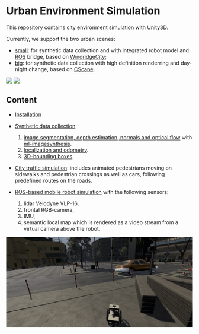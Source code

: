 # Urban Environment Simulation

This repository contains city environment simulation with [Unity3D](https://unity.com/).

Currently, we support the two urban scenes:
- [small](https://github.com/RuslanAgishev/ImageSynthUnity):
    for synthetic data collection and with integrated robot model and
    [ROS](https://www.ros.org/) bridge,
    based on [WindridgeCity](https://assetstore.unity.com/packages/3d/environments/roadways/windridge-city-132222);
- [big](https://gitlab.com/vedu/cscape):
    for synthetic data collection with high definition renderring and day-night change,
    based on [CScape](https://assetstore.unity.com/packages/tools/modeling/cscape-city-system-86716).

<img src="figures/pedestrians.gif"> <img src="figures/city_traffic.gif">

## Content

- [Installation](docs/INSTALL.md)

- [Synthetic data collection](docs/SynthDataCollection.md):
    1. [image segmentation, depth estimation, normals and optical flow](docs/SynthDataCollection.md#what-does-it-do)
       with [ml-imagesynthesis](https://bitbucket.org/Unity-Technologies/ml-imagesynthesis/src/master/).
    2. [localization and odometry](docs/SynthDataCollection.md#localization-and-odometry-data-logging).
    3. [3D-bounding boxes](docs/SynthDataCollection.md#3d-object-detection).

- [City traffic simulation](docs/CittyTrafficSimulation.md):
    includes animated pedestrians moving on sidewalks and pedestrian crossings as well as cars, following predefined
    routes on the roads.

- [ROS-based mobile robot simulation](https://github.com/RuslanAgishev/ImageSynthUnity/-/blob/planning/README.md) with the following sensors:
    1. lidar Velodyne VLP-16,
    2. frontal RGB-camera,
    3. IMU,
    4. semantic local map which is rendered as a video stream from a virtual camera above the robot.

<img src="figures/robot_model.png"/>
